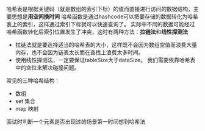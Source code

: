 哈希表是根据关键码（就是数组的索引下标）的值而直接进行访问的数据结构，主要思想是**用空间换时间**
哈希函数是通过hashcode可以把要存储的数据转化为哈希表上的索引，这样通过索引下标就可以快速查询了。
实际中不同的数据可能经过哈希函数转化后索引位置发生了冲突，这时有两种方法：**拉链法**和**线性探测法**
- 拉链法就是要选择适当的哈希表的大小，这样既不会因为数组空值而浪费大量内存，也不会因为链表太长而在查找上浪费太多时间。
- 使用线性探测法，一定要保证tableSize大于dataSize。 我们需要依靠哈希表中的空位来解决碰撞问题。

常见的三种哈希结构：
- 数组
- set 集合
- map 映射

面试时判断一个元素是否出现过的场景第一时间想到哈希法
